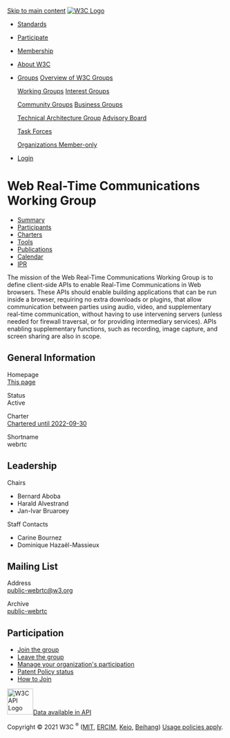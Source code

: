 <a href="#main" class="nav-link bg-w3c-blue sr-only sr-only-focusable">Skip to main content</a> <a href="https://www.w3.org/" class="navbar-brand"><img src="https://www.w3.org/Icons/w3c_home_white_transp.svg" alt="W3C Logo" class="bg-w3c-blue" /></a>

<span class="navbar-toggler-icon"></span>

-   <a href="https://www.w3.org/standards/" class="nav-link bg-w3c-blue">Standards</a>
-   <a href="https://www.w3.org/participate/" class="nav-link bg-w3c-blue">Participate</a>
-   <a href="https://www.w3.org/Consortium/membership" class="nav-link bg-w3c-blue">Membership</a>
-   <a href="https://www.w3.org/Consortium/" class="nav-link bg-w3c-blue">About W3C</a>
-   <a href="#" id="navbarDropdown" class="bg-w3c-blue nav-link dropdown-toggle">Groups</a>
    <a href="/groups/" class="dropdown-item">Overview of W3C Groups</a>

    <a href="/groups/wg/" class="dropdown-item">Working Groups</a> <a href="/groups/ig/" class="dropdown-item">Interest Groups</a>

    <a href="/groups/cg/" class="dropdown-item">Community Groups</a> <a href="/groups/bg/" class="dropdown-item">Business Groups</a>

    <a href="/groups/other/tag" class="dropdown-item">Technical Architecture Group</a> <a href="/groups/other/ab" class="dropdown-item">Advisory Board</a>

    <a href="/groups/tf/" class="dropdown-item">Task Forces</a>

    <a href="/organizations/" class="member dropdown-item">Organizations <span class="badge bg-w3c-blue">Member-only</span></a>

<!-- -->

-   <span class="navbar-text bg-w3c-blue py-0"> <a href="/accounts/login?redirect_url=/groups/wg/webrtc" class="bg-w3c-blue btn btn-light">Login</a> </span>

Web Real-Time Communications Working Group
==========================================

-   <a href="/groups/wg/webrtc" id="nav-about-tab" class="nav-link active">Summary</a>
-   <a href="/groups/wg/webrtc/participants" id="nav-participants-tab" class="nav-link">Participants</a>
-   <a href="/groups/wg/webrtc/charters" id="nav-charters-tab" class="nav-link">Charters</a>
-   <a href="/groups/wg/webrtc/tools" id="nav-tools-tab" class="nav-link">Tools</a>
-   <a href="/groups/wg/webrtc/publications" id="nav-publications-tab" class="nav-link">Publications</a>
-   <a href="/groups/wg/webrtc/calendar" id="nav-calendar-tab" class="nav-link">Calendar</a>
-   <a href="/groups/wg/webrtc/ipr" id="nav-ipr-tab" class="nav-link">IPR</a>

The mission of the Web Real-Time Communications Working Group is to define client-side APIs to enable Real-Time Communications in Web browsers. These APIs should enable building applications that can be run inside a browser, requiring no extra downloads or plugins, that allow communication between parties using audio, video, and supplementary real-time communication, without having to use intervening servers (unless needed for firewall traversal, or for providing intermediary services). APIs enabling supplementary functions, such as recording, image capture, and screen sharing are also in scope.

General Information
-------------------

Homepage  
[This page](https://www.w3.org/groups/wg/webrtc)

Status  
Active

Charter  
[Chartered until 2022-09-30](https://www.w3.org/2020/09/webrtc-charter.html)

Shortname  
webrtc

Leadership
----------

Chairs  
-   Bernard Aboba
-   Harald Alvestrand
-   Jan-Ivar Bruaroey

Staff Contacts  
-   Carine Bournez
-   Dominique Hazaël-Massieux

Mailing List
------------

Address  
<span class="far fa-envelope"></span> <public-webrtc@w3.org>

Archive  
[public-webrtc](https://lists.w3.org/Archives/Public/public-webrtc/)

Participation
-------------

-   <a href="/groups/wg/webrtc/join" class="card-link btn btn-primary" title="Join Web Real-Time Communications Working Group">Join the group</a>
-   <a href="/groups/wg/webrtc/leave" class="card-link btn btn-danger" title="Leave Web Real-Time Communications Working Group">Leave the group</a>
-   <a href="/groups/wg/webrtc/change" class="card-link btn btn-info">Manage your organization's participation</a>
-   <a href="/groups/wg/webrtc/ipr" class="card-link">Patent Policy status</a>
-   <a href="/groups/wg/webrtc/instructions" class="card-link"><em></em> How to Join</a>

[<img src="//www.w3.org/2020/07/w3c-api.png" title="W3C API" alt="W3C API Logo" width="60" />Data available in API](/api/)

Copyright © 2021 W3C <sup>®</sup> ([MIT](https://www.csail.mit.edu/), [ERCIM](https://www.ercim.eu/), [Keio](https://www.keio.ac.jp/), [Beihang](https://ev.buaa.edu.cn/)) [Usage policies apply](/Consortium/Legal/ipr-notice).
